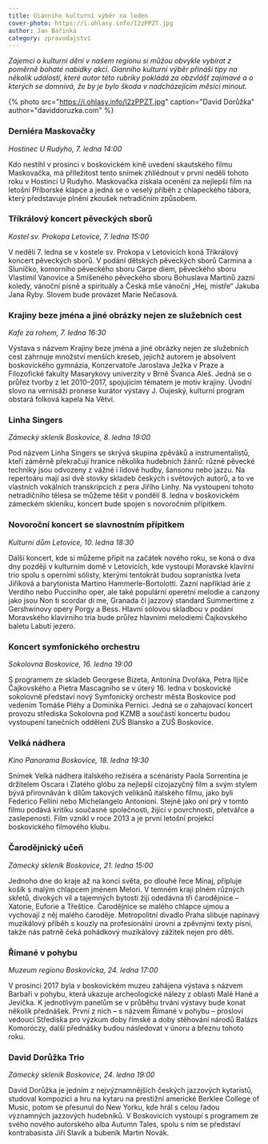 ```yaml
---
title: Gianniho kulturní výběr na leden
cover-photo: https://i.ohlasy.info/I2zPPZT.jpg
author: Jan Bařinka
category: zpravodajství
---
```


*Zájemci o kulturní dění v našem regionu si můžou obvykle vybírat z poměrně bohaté nabídky akcí. Gianniho kulturní výběr přináší tipy na několik událostí, které autor této rubriky pokládá za obzvlášť zajímavé a o kterých se domnívá, že by je bylo škoda v nadcházejícím měsíci minout.*

{% photo src="https://i.ohlasy.info/I2zPPZT.jpg" caption="David Dorůžka" author="daviddoruzka.com" %}

### Derniéra Maskovačky

*Hostinec U Rudyho, 7. ledna 14:00*

Kdo nestihl v prosinci v boskovickém kině uvedení skautského filmu Maskovačka, má příležitost tento snímek zhlíédnout v první neděli tohoto roku v Hostinci U Rudyho. Maskovačka získala ocenění za nejlepší film na letošní Příborské klapce a jedná se o veselý příběh z chlapeckého tábora, který představuje plnění zkoušek netradičním způsobem.

### Tříkrálový koncert pěveckých sborů

*Kostel sv. Prokopa Letovice, 7. ledna 15:00*

V neděli 7. ledna se v kostele sv. Prokopa v Letovicích koná Tříkrálový koncert pěveckých sborů. V podání dětských pěveckých sborů Carmina a Sluníčko, komorního pěveckého sboru Carpe diem, pěveckého sboru Vlastimil Vanovice a Smíšeného pěveckého sboru Bohuslava Martinů zazní koledy, vánoční písně a spirituály a Česká mše vánoční „Hej, mistře“ Jakuba Jana Ryby. Slovem bude provázet Marie Nečasová.

### Krajiny beze jména a jiné obrázky nejen ze služebních cest

*Kafe za rohem, 7. ledna 16:30*

Výstava s názvem Krajiny beze jména a jiné obrázky nejen ze služebních cest zahrnuje množství menších kreseb, jejichž autorem je absolvent boskovického gymnázia, Konzervatoře Jaroslava Ježka v Praze a Filozofické fakulty Masarykovy univerzity v Brně Švanca Aleš. Jedná se o průřez tvorby z let 2010–2017, spojujícím tématem je motiv krajiny. Úvodní slovo na vernisáži pronese kurátor výstavy J. Oujeský, kulturní program obstará folková kapela Na Větvi.

### Linha Singers

*Zámecký skleník Boskovice, 8. ledna 19:00*

Pod názvem Linha Singers se skrývá skupina zpěváků a instrumentalistů, kteří záměrně překračují hranice několika hudebních žánrů: různé pěvecké techniky jsou odvozeny z vážné i lidové hudby, šansonu nebo jazzu. Na repertoáru mají asi dvě stovky skladeb českých i světových autorů, a to ve vlastních vokálních transkripcích z pera Jiřího Linhy. Na vystoupení tohoto netradičního tělesa se můžeme těšit v pondělí 8. ledna v boskovickém zámeckém skleníku, koncert bude spojen s novoročním přípitkem.

### Novoroční koncert se slavnostním přípitkem

*Kulturní dům Letovice, 10. ledna 18:30*

Další koncert, kde si můžeme připít na začátek nového roku, se koná o dva dny později v kulturním domě v Letovicích, kde vystoupí Moravské klavírní trio spolu s operními sólisty, kterými tentokrát budou sopranistka Iveta Jiříková a barytonista Martino Hammerle-Bortolotti. Zazní například árie z Verdiho nebo Pucciniho oper, ale také populární operetní melodie a canzony jako jsou Non ti scordar di me, Granada či jazzový standard Summertime z Gershwinovy opery Porgy a Bess. Hlavní sólovou skladbou v podání Moravského klavírního tria bude průřez hlavními melodiemi Čajkovského baletu Labutí jezero.

### Koncert symfonického orchestru

*Sokolovna Boskovice, 16. ledna 19:00*

S programem ze skladeb Georgese Bizeta, Antonína Dvořáka, Petra Iljiče Čajkovského a Pietra Mascagniho se v úterý 16. ledna v boskovické sokolovně představí nový Symfonický orchestr města Boskovice pod vedením Tomáše Pléhy a Dominika Pernici. Jedná se o zahajovací koncert provozu střediska Sokolovna pod KZMB a součástí koncertu budou vystoupení tanečních oddělení ZUŠ Blansko a ZUŠ Boskovice.

### Velká nádhera

*Kino Panorama Boskovice, 18. ledna 19:30*

Snímek Velká nádhera italského režiséra a scénáristy Paola Sorrentina je držitelem Oscara i Zlatého glóbu za nejlepší cizojazyčný film a svým stylem bývá přirovnáván k dílům takových velikánů italského filmu, jako byli Federico Fellini nebo Michelangelo Antonioni. Stejně jako oni prý v tomto filmu podává kritiku současné společnosti, žijící v povrchnosti, přetvářce a zaslepenosti. Film vznikl v roce 2013 a je první letošní projekcí boskovického filmového klubu.

### Čarodějnický učeň

*Zámecký skleník Boskovice, 21. ledna 15:00*

Jednoho dne do kraje až na konci světa, po dlouhé řece Minaj, připluje košík s malým chlapcem jménem Melori. V temném kraji plném různých skřetů, divokých víl a tajemných bytostí žijí odedávna tři čarodějnice – Xatorie, Euforie a Třeštice. Čarodějnice se malého chlapce ujmou a vychovají z něj malého čaroděje. Metropolitní divadlo Praha slibuje napínavý muzikálový příběh s kouzly na profesionální úrovni a zpěvnými texty písní, takže nás patrně čeká pohádkový muzikálový zážitek nejen pro děti. 

### Římané v pohybu

*Muzeum regionu Boskovicka, 24. ledna 17:00*

V prosinci 2017 byla v boskovickém muzeu zahájena výstava s názvem Barbaři v pohybu, která ukazuje archeologické nálezy z oblasti Malé Hané a Jevíčka. K jednotlivým panelům se v průběhu trvání výstavy bude konat několik přednášek. První z nich – s názvem Římané v pohybu – prosloví vedoucí Střediska pro výzkum doby římské a doby stěhování národů Balázs Komoróczy, další přednášky budou následovat v únoru a březnu tohoto roku.

### David Dorůžka Trio

*Zámecký skleník Boskovice, 24. ledna 19:00*

David Dorůžka je jedním z nejvýznamnějších českých jazzových kytaristů, studoval kompozici a hru na kytaru na prestižní americké Berklee College of Music, potom se přesunul do New Yorku, kde hrál s celou řadou významných jazzových hudebníků. V Boskovicích vystoupí s programem ze svého nového autorského alba Autumn Tales, spolu s ním se představí kontrabasista Jiří Slavík a bubeník Martin Novák.
